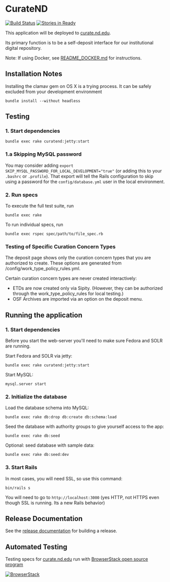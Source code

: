 # CurateND
[![Build Status](https://travis-ci.org/ndlib/curate_nd.svg?branch=master)](https://travis-ci.org/ndlib/curate_nd)
[![Stories in Ready](https://badge.waffle.io/ndlib/curate_nd.png?label=ready&title=Ready)](https://waffle.io/ndlib/curate_nd)

This application will be deployed to [curate.nd.edu](http://curate.nd.edu).

Its primary function is to be a self-deposit interface for our institutional digital repository.

Note: If using Docker, see [README_DOCKER.md](./README_DOCKER.md) for instructions.

## Installation Notes
Installing the clamav gem on OS X is a trying process. It can be safely excluded
from your development environment

```console
bundle install --without headless
```

## Testing

### 1. Start dependencies
```console
bundle exec rake curatend:jetty:start
```
### 1.a Skipping MySQL password

You may consider adding `export SKIP_MYSQL_PASSWORD_FOR_LOCAL_DEVELOPMENT="true"` (or adding this to your `.bashrc` or `.profile`).  That export will tell the Rails configuration to skip using a password for the `config/database.yml` user in the local environment.

### 2. Run specs
To execute the full test suite, run
```console
bundle exec rake
```
To run individual specs, run

```console
bundle exec rspec spec/path/to/file_spec.rb
```

### Testing of Specific Curation Concern Types

The deposit page shows only the curation concern types that you are authorized to create. These options are generated from /config/work_type_policy_rules.yml.

Certain curation concern types are never created interactively:
* ETDs are now created only via Sipity. (However, they can be authorized through the work_type_policy_rules for local testing.)
* OSF Archives are imported via an option on the deposit menu.


## Running the application

### 1. Start dependencies
Before you start the web-server you'll need to make sure Fedora and SOLR are running.

Start Fedora and SOLR via jetty:

```console
bundle exec rake curatend:jetty:start
```

Start MySQL:

```console
mysql.server start
```

### 2. Initialize the database
Load the database schema into MySQL:
```console
bundle exec rake db:drop db:create db:schema:load
```
Seed the database with authority groups to give yourself access to the app:
```console
bundle exec rake db:seed
```

Optional: seed database with sample data:
```console
bundle exec rake db:seed:dev
```

### 3. Start Rails

In most cases, you will need SSL, so use this command:

```console
bin/rails s
```

You will need to go to `http://localhost:3000` (yes HTTP, not HTTPS even though SSL is running. Its a new Rails behavior)

## Release Documentation

See the [release documentation](https://docs.google.com/a/nd.edu/document/d/16weRctSzt8Iw2y55nwOKPBSgGDO_4lgti3CxaW3P2pc/edit?usp=sharing) for building a release.

## Automated Testing
Testing specs for [curate.nd.edu](http://curate.nd.edu) run with [BrowserStack open source program](https://www.browserstack.com/open-source?ref=pricing)


[![BrowserStack](app/assets/images/Browserstack-logo@2x.png)](https://www.browserstack.com)

